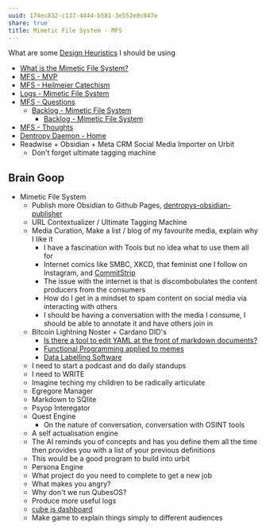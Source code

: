 ```yaml
---
uuid: 174ec832-c137-4d44-b581-3e552e0c047e
share: true
title: Mimetic File System - MFS
---
```

What are some [Design Heuristics](/5e01e1ef-4aa4-491d-8ac3-8f0343201a97) I should be using

* [What is the Mimetic File System?](/d6bc0e0e-54f2-4389-a143-3bb60f8daa61)
* [MFS - MVP](/728984f8-e3d3-4240-b500-1f82862993c2)
* [MFS - Heilmeier Catechism](/c24284e0-dfe6-443d-978c-82d6bc2384a0)
* [Logs - Mimetic File System](/44e97955-3c27-4c44-ad3f-35740e9b3990)
* [MFS - Questions](/3aea3735-f4db-4e42-be73-909c55bcf060) 
	* [Backlog - Mimetic File System](/undefined)
		* [Backlog - Mimetic File System](/undefined)
* [MFS - Thoughts](/d107b0cc-7fe9-4d95-84bc-ad06cb6ddfa4)
* [Dentropy Daemon - Home](/488cb22c-91d3-4d1e-bd47-b1588e3fb899)
* Readwise + Obsidian + Meta CRM Social Media Importer on Urbit
	* Don't forget ultimate tagging machine



## Brain Goop

* Mimetic File System
	* Publish more Obsidian to Github Pages, [dentropys-obsidian-publisher](/f43d858e-c32e-4d15-bfc4-456bb7f56ceb)
	* URL Contextualizer / Ultimate Tagging Machine
	* Media Curation, Make a list / blog of my favourite media, explain why I like it
		* I have a fascination with Tools but no idea what to use them all for
		* Internet comics like SMBC, XKCD, that feminist one I follow on Instagram, and [CommitStrip](https://www.commitstrip.com/en/)
		* The issue with the internet is that is discombobulates the content producers from the consumers
		* How do I get in a mindset to spam content on social media via interacting with others
		* I should be having a conversation with the media I consume, I should be able to annotate it and have others join in
	* Bitcoin Lightning Noster + Cardano DID's
		* [Is there a tool to edit YAML at the front of markdown documents?](/undefined)
		* [Functional Programming applied to memes](/1bcf09cd-6a42-4d1f-8bb7-09ac5262396a)
		* [Data Labelling Software](/0c54edbf-e89a-4694-a615-f9eeb2935485)
	* I need to start a podcast and do daily standups
	* I need to WRITE
	* Imagine teching my children to be radically articulate
	* Egregore Manager
	* Markdown to SQlite
	* Psyop Interegator
	* Quest Engine
		* On the nature of conversation, conversation with OSINT tools
	* A self actualisation engine
	* The AI reminds you of concepts and has you define them all the time then provides you with a list of your previous definitions
	* This would be a good program to build into urbit
	* Persona Engine
	* What project do you need to complete to get a new job
	* What makes you angry?
	* Why don't we run QubesOS?
	* Produce more useful logs
	* [cube js dashboard](/33b20e38-1e7e-4945-816e-58e9c7d58f5b)
	* Make game to explain things simply to different audiences
